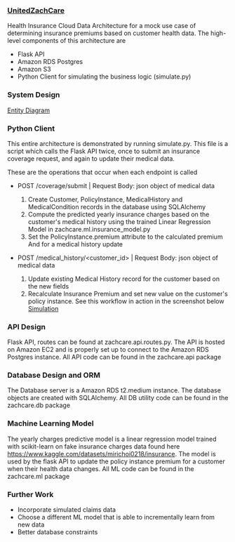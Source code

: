 ### [UnitedZachCare](https://github.com/zkhorozianbc/UnitedZachCare)
Health Insurance Cloud Data Architecture for a mock use case of determining insurance premiums
based on customer health data. The high-level components of this architecture are
- Flask API
- Amazon RDS Postgres
- Amazon S3
- Python Client for simulating the business logic (simulate.py)

### System Design
[Entity Diagram](docs/System_Design.png)

### Python Client
This entire architecture is demonstrated by running simulate.py.
This file is a script which calls the Flask API twice, once to submit an insurance coverage
request, and again to update their medical data.

These are the operations that occur when each endpoint is called
- POST /coverage/submit | Request Body: json object of medical data
    1. Create Customer, PolicyInstance, MedicalHistory and MedicalCondition records in the database using SQLAlchemy
    2. Compute the predicted yearly insurance charges based on the customer's medical history
    using the trained Linear Regression Model in zachcare.ml.insurance_model.py
    3. Set the PolicyInstance.premium attribute to the calculated premium 
And for a medical history update

- POST /medical_history/<customer_id> | Request Body: json object of medical data
    1. Update existing Medical History record for the customer based on the new fields
    2. Recalculate Insurance Premium and set new value on the customer's policy instance.
See this workflow in action in the screenshot below
[Simulation](docs/Simulation.png)


### API Design
Flask API, routes can be found at zachcare.api.routes.py. The API is hosted on Amazon EC2 and is properly set up to connect to the Amazon RDS Postgres instance. All API code can be found in the zachcare.api package

### Database Design and ORM
The Database server is a Amazon RDS t2.medium instance. The database objects are created with SQLAlchemy. All DB utility code can be found in the zachcare.db package

### Machine Learning Model
The yearly charges predictive model is a linear regression model trained with scikit-learn on fake insurance charges data found here https://www.kaggle.com/datasets/mirichoi0218/insurance. The model is used by the flask API to update the policy instance premium for a customer when their health data changes. All ML code can be found in the zachcare.ml package


### Further Work
- Incorporate simulated claims data
- Choose a different ML model that is able to incrementally learn from new data
- Better database constraints
